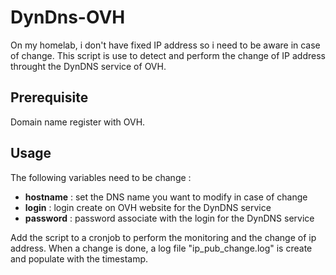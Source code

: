 # DynDns-OVH

On my homelab, i don't have fixed IP address so i need to be aware in case of change.
This script is use to detect and perform the change of IP address throught the DynDNS service of OVH.

## Prerequisite
Domain name register with OVH.

## Usage

The following variables need to be change :
 - **hostname** : set the DNS name you want to modify in case of change
 - **login** : login create on OVH website for the DynDNS service
 - **password** : password associate with the login for the DynDNS service

Add the script to a cronjob to perform the monitoring and the change of ip address. 
When a change is done, a log file "ip_pub_change.log" is create and populate with the timestamp.

